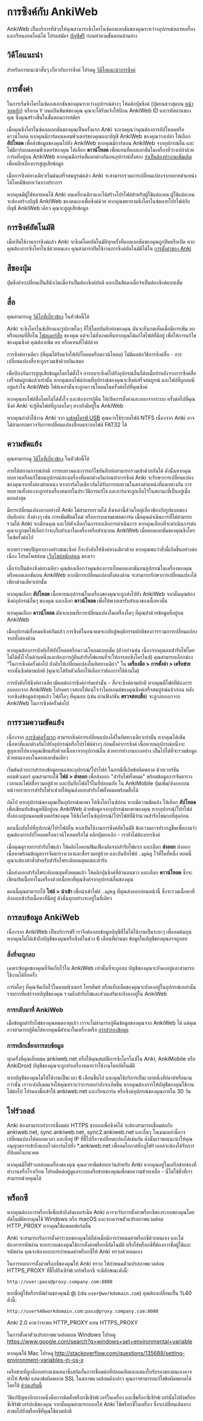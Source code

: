 # การซิงค์กับ AnkiWeb

<!-- toc -->

AnkiWeb เป็นบริการที่ช่วยให้คุณสามารถซิงโครไนซ์คอลเลกชันของคุณระหว่างอุปกรณ์หลายเครื่อง และเรียนออนไลน์ได้ โปรดสมัคร [บัญชีฟรี](https://ankiweb.net/) ก่อนทำตามขั้นตอนด้านล่าง

## วิดีโอแนะนำ

สำหรับการแนะนำสั้นๆ เกี่ยวกับการซิงค์ โปรดดู [วิดีโอแนะนำการซิงค์](https://www.youtube.com/watch?v=YkiM4DPzSVc&list=PLGgmaKOIHykFoomqkBJAyGiDQ2kyiuTao&yt:cc=on)

## การตั้งค่า

ในการเริ่มซิงโครไนซ์คอลเลกชันของคุณระหว่างอุปกรณ์ต่างๆ ให้คลิกปุ่มซิงค์ (ปุ่มบนขวาสุดบน [หน้าจอหลัก](studying.th.md#decks)) หรือกด <kbd>Y</kbd> บนแป้นพิมพ์ของคุณ คุณจะได้รับแจ้งให้ป้อน AnkiWeb ID และรหัสผ่านของคุณ ซึ่งคุณสร้างขึ้นในขั้นตอนการสมัคร

เมื่อคุณซิงโครไนซ์คอลเลกชันของคุณเป็นครั้งแรก Anki จะถามคุณว่าคุณต้องการอัปโหลดหรือดาวน์โหลด หากคุณมีการ์ดบนคอมพิวเตอร์ของคุณและบัญชี AnkiWeb ของคุณว่างเปล่า ให้เลือก **อัปโหลด** เพื่อส่งข้อมูลของคุณไปยัง AnkiWeb หากคุณมีการ์ดบน AnkiWeb จากอุปกรณ์อื่น และไม่มีการ์ดบนคอมพิวเตอร์ของคุณ ให้เลือก **ดาวน์โหลด** เพื่อแทนที่คอลเลกชันในเครื่องที่ว่างเปล่าด้วยการ์ดที่อยู่บน AnkiWeb หากคุณมีการ์ดที่แตกต่างกันบนอุปกรณ์ทั้งสอง [จำเป็นต้องทำงานเพิ่มเติม](#merging-conflicts) เพื่อหลีกเลี่ยงการสูญเสียข้อมูล

เมื่อการซิงค์ทางเดียวเริ่มต้นเสร็จสมบูรณ์แล้ว Anki จะสามารถรวมการเปลี่ยนแปลงจากหลายตำแหน่งได้โดยมีข้อยกเว้นบางประการ

หากคุณมีผู้ใช้หลายคนใช้ Anki บนเครื่องเดียวและได้สร้างโปรไฟล์สำหรับผู้ใช้แต่ละคน ผู้ใช้แต่ละคนจะต้องสร้างบัญชี AnkiWeb ของตนเองเพื่อซิงค์ด้วย หากคุณพยายามซิงโครไนซ์หลายโปรไฟล์กับบัญชี AnkiWeb เดียว คุณจะสูญเสียข้อมูล

## การซิงค์อัตโนมัติ

เมื่อเปิดใช้งานการซิงค์แล้ว Anki จะซิงค์โดยอัตโนมัติทุกครั้งที่คอลเลกชันของคุณถูกปิดหรือเปิด หากคุณต้องการซิงโครไนซ์ด้วยตนเอง คุณสามารถปิดใช้งานการซิงค์อัตโนมัติได้ใน [การตั้งค่าของ Anki](preferences.th.md#syncing)

## สีของปุ่ม

ปุ่มซิงค์จะเปลี่ยนเป็นสีน้ำเงินเมื่อจำเป็นต้องซิงค์ปกติ และเป็นสีแดงเมื่อจำเป็นต้องซิงค์แบบเต็ม

## สื่อ

คุณสามารถดู [วิดีโอที่เกี่ยวข้อง](https://www.youtube.com/watch?v=phP9GGG-PxY) ในหัวข้อนี้ได้

Anki จะซิงโครไนซ์เสียงและรูปภาพใดๆ ที่ใช้โดยบันทึกย่อของคุณ มันจะสังเกตเห็นเมื่อมีการเพิ่ม ลบ หรือแทนที่สื่อใน [โฟลเดอร์สื่อ](files.th.md#user-data) ของคุณ แต่จะไม่สังเกตเห็นหากคุณได้แก้ไขไฟล์ที่มีอยู่ เพื่อให้การแก้ไขของคุณซิงค์ คุณต้องเพิ่ม ลบ หรือแทนที่ไฟล์ด้วย

การซิงค์ทางเดียว (ที่คุณได้รับแจ้งให้อัปโหลดหรือดาวน์โหลด) ไม่มีผลต่อวิธีการซิงค์สื่อ - การเปลี่ยนแปลงสื่อจะถูกรวมเข้าด้วยกันเสมอ

เพื่อป้องกันการสูญเสียข้อมูลโดยไม่ตั้งใจ การลบจะซิงค์ไปยังอุปกรณ์อื่นก็ต่อเมื่อทำหลังจากการซิงค์สื่อเสร็จสมบูรณ์แล้วเท่านั้น หากคุณลบไฟล์ก่อนที่อุปกรณ์ของคุณจะซิงค์เสร็จสมบูรณ์ และไฟล์ที่ถูกลบมีอยู่แล้วใน AnkiWeb ไฟล์เหล่านั้นจะถูกดาวน์โหลดในครั้งต่อไปที่คุณซิงค์

หากคุณลบไฟล์สื่อโดยไม่ได้ตั้งใจ และต้องการกู้คืน ให้เปิดการตั้งค่าและออกจากระบบ ครั้งต่อไปที่คุณซิงค์ Anki จะกู้คืนไฟล์ที่ถูกลบใดๆ หากยังมีอยู่ใน AnkiWeb

หากคุณกำลังใช้งาน Anki จาก [แฟลชไดรฟ์ USB](files.th.md#running-from-a-flash-drive) คุณควรใช้ระบบไฟล์ NTFS เนื่องจาก Anki อาจไม่สามารถตรวจจับการเปลี่ยนแปลงสื่อบนระบบไฟล์ FAT32 ได้

## ความขัดแย้ง

คุณสามารถดู [วิดีโอที่เกี่ยวข้อง](https://www.youtube.com/watch?v=UEAcpfMQnjo) ในหัวข้อนี้ได้

ภายใต้สถานการณ์ปกติ การทบทวนและการแก้ไขบันทึกย่อสามารถรวมเข้าด้วยกันได้ ดังนั้นหากคุณทบทวนหรือแก้ไขบนอุปกรณ์สองเครื่องที่แตกต่างกันก่อนทำการซิงค์ Anki จะรักษาการเปลี่ยนแปลงของคุณจากทั้งสองตำแหน่ง หากการ์ดใบเดียวกันได้รับการทบทวนในสองตำแหน่งที่แตกต่างกัน การทบทวนทั้งสองจะถูกทำเครื่องหมายในประวัติการแก้ไข และการ์ดจะถูกเก็บไว้ในสถานะที่เป็นอยู่เมื่อตอบล่าสุด

มีการเปลี่ยนแปลงบางอย่างที่ Anki ไม่สามารถรวมได้ สิ่งเหล่านี้ส่วนใหญ่เกี่ยวข้องกับรูปแบบของบันทึกย่อ: สิ่งต่างๆ เช่น การเพิ่มฟิลด์ใหม่ หรือการลบเทมเพลตการ์ด เมื่อคุณดำเนินการที่ไม่สามารถรวมได้ Anki จะเตือนคุณ และให้ตัวเลือกในการยกเลิกการดำเนินการ หากคุณเลือกที่จะดำเนินการต่อ คุณจะถูกขอให้เลือกว่าจะเก็บสำเนาในเครื่องหรือสำเนาบน AnkiWeb เมื่อคอลเลกชันของคุณซิงโครไนซ์ครั้งต่อไป

หากตรวจพบปัญหาบางอย่างขณะซิงค์ ก็จะบังคับให้ซิงค์ทางเดียวด้วย หากคุณพบว่าสิ่งนี้เกิดขึ้นอย่างต่อเนื่อง โปรดโพสต์บน [เว็บไซต์สนับสนุน](https://forums.ankiweb.net) ของเรา

เมื่อจำเป็นต้องซิงค์ทางเดียว คุณต้องเลือกว่าคุณต้องการเก็บคอลเลกชันบนอุปกรณ์ในเครื่องของคุณ หรือคอลเลกชันบน AnkiWeb หากมีการเปลี่ยนแปลงทั้งสองด้าน จะสามารถรักษาการเปลี่ยนแปลงได้เพียงด้านเดียวเท่านั้น

หากคุณเลือก **อัปโหลด** เนื้อหาบนอุปกรณ์ในเครื่องของคุณจะถูกส่งไปยัง AnkiWeb จากนั้นคุณต้องซิงค์อุปกรณ์อื่นๆ ของคุณ และเลือก **ดาวน์โหลด** เพื่อให้พวกเขารับสำเนาของเนื้อหานั้น

หากคุณเลือก **ดาวน์โหลด** มันจะแทนที่การเปลี่ยนแปลงในเครื่องใดๆ ที่คุณทำด้วยข้อมูลที่อยู่บน AnkiWeb

เมื่ออุปกรณ์ทั้งหมดซิงค์กันแล้ว การซิงค์ในอนาคตจะกลับสู่พฤติกรรมปกติของการรวมการเปลี่ยนแปลงจากทั้งสองด้าน

หากคุณต้องการบังคับให้อัปโหลดหรือดาวน์โหลดแบบเต็ม (ตัวอย่างเช่น เนื่องจากคุณลบสำรับไพ่โดยไม่ได้ตั้งใจในด้านหนึ่งและต้องการกู้คืนสำรับไพ่แทนที่จะให้การลบซิงโครไนซ์) คุณสามารถเลือกช่อง "ในการซิงค์ครั้งต่อไป บังคับให้เปลี่ยนแปลงในทิศทางเดียว" ใน **เครื่องมือ > การตั้งค่า > เครือข่าย** จากนั้นซิงค์ตามปกติ (คุณจะได้รับตัวเลือกให้เลือกว่าต้องการใช้ด้านใด)

การบังคับให้ซิงค์ทางเดียวมีผลต่อการซิงค์การ์ดเท่านั้น - สื่อจะซิงค์ตามปกติ หากคุณมีไฟล์ที่ต้องการลบออกจาก AnkiWeb โปรดตรวจสอบให้แน่ใจว่าไคลเอนต์ของคุณซิงค์เสร็จสมบูรณ์แล้วก่อน หลังจากซิงค์ข้อมูลล่าสุดแล้ว ไฟล์ใดๆ ที่คุณลบ (เช่น ผ่านฟังก์ชัน **ตรวจสอบสื่อ**) จะถูกลบออกจาก AnkiWeb ในการซิงค์ครั้งต่อไป

## การรวมความขัดแย้ง

เนื่องจาก [การซิงค์ครั้งแรก](#setup) สามารถซิงค์การเปลี่ยนแปลงได้ในทิศทางเดียวเท่านั้น หากคุณได้เพิ่มเนื้อหาที่แตกต่างกันไปยังอุปกรณ์หรือโปรไฟล์ต่างๆ ก่อนตั้งค่าการซิงค์ เนื้อหาบนอุปกรณ์หนึ่งจะสูญหายไปหากคุณเขียนทับด้วยเนื้อหาจากอุปกรณ์อื่น ด้วยการทำงานบางอย่าง เป็นไปได้ที่จะรวมข้อมูลด้วยตนเองลงในคอลเลกชันเดียว

เริ่มต้นด้วยการสำรองข้อมูลบนแต่ละอุปกรณ์/โปรไฟล์ ในกรณีที่เกิดข้อผิดพลาด ด้วยเวอร์ชันคอมพิวเตอร์ คุณสามารถใช้ **ไฟล์ > ส่งออก** เพื่อส่งออก "สำรับไพ่ทั้งหมด" พร้อมข้อมูลการจัดตารางเวลาและไฟล์สื่อรวมอยู่ด้วย และบันทึกไฟล์ไว้ในที่ปลอดภัย ใน AnkiMobile ปุ่มเพิ่ม/ส่งออกบนหน้าจอรายการสำรับไพ่จะช่วยให้คุณส่งออกสำรับไพ่ทั้งหมดพร้อมสื่อได้

ถัดไป หากอุปกรณ์ของคุณเป็นอุปกรณ์พกพา ให้ซิงโครไนซ์ก่อน หากมีความขัดแย้ง ให้เลือก **อัปโหลด** เพื่อเขียนทับข้อมูลที่มีอยู่บน AnkiWeb ด้วยข้อมูลจากอุปกรณ์พกพาของคุณ หากอุปกรณ์/โปรไฟล์ทั้งสองอยู่บนคอมพิวเตอร์ของคุณ ให้ซิงโครไนซ์อุปกรณ์/โปรไฟล์ที่มีจำนวนสำรับไพ่มากที่สุดก่อน

ตอนนี้กลับไปที่อุปกรณ์/โปรไฟล์อื่น หากเปิดใช้งานการซิงค์อัตโนมัติ ข้อความอาจปรากฏขึ้นเพื่อถามว่าคุณต้องการอัปโหลดหรือดาวน์โหลดหรือไม่ คลิกปุ่มยกเลิก - เรายังไม่ต้องการซิงค์

เมื่อคุณดูรายการสำรับไพ่แล้ว ให้คลิกไอคอนฟันเฟืองถัดจากสำรับไพ่แรก และเลือก **ส่งออก** ส่งออกเนื้อหาพร้อมข้อมูลการจัดตารางเวลาและสื่อรวมอยู่ด้วย และบันทึกไฟล์ `.apkg` ไว้ที่ใดที่หนึ่ง ตอนนี้คุณจะต้องทำซ้ำสำหรับสำรับไพ่ระดับบนสุดแต่ละสำรับ

เมื่อส่งออกสำรับไพ่ระดับบนสุดทั้งหมดแล้ว ให้คลิกปุ่มซิงค์ที่ด้านบนขวา และเลือก **ดาวน์โหลด** ซึ่งจะเขียนทับเนื้อหาในเครื่องด้วยเนื้อหาที่คุณซิงค์จากอุปกรณ์อื่นของคุณ

ตอนนี้คุณสามารถใช้ **ไฟล์ > นำเข้า** เพื่อนำเข้าไฟล์ `.apkg` ที่คุณส่งออกก่อนหน้านี้ ซึ่งจะรวมเนื้อหาที่ส่งออกเข้ากับเนื้อหาที่มีอยู่ ดังนั้นทุกอย่างจะอยู่ในที่เดียว

## การลบข้อมูล AnkiWeb

เนื่องจาก AnkiWeb เป็นบริการฟรี เราจึงต้องลบข้อมูลบัญชีที่ไม่ได้ใช้งานเป็นระยะๆ เพื่อลดต้นทุน หากคุณไม่ได้เข้าถึงบัญชีของคุณหรือซิงค์ในช่วง 6 เดือนที่ผ่านมา ข้อมูลในบัญชีของคุณอาจถูกลบ

### สิ่งที่จะถูกลบ

เฉพาะข้อมูลของคุณที่จัดเก็บไว้ใน AnkiWeb เท่านั้นที่จะถูกลบ บัญชีของคุณจะยังคงอยู่และสามารถใช้งานได้อีกครั้ง

การ์ดใดๆ ที่คุณจัดเก็บไว้ในคอมพิวเตอร์ โทรศัพท์ หรือแท็บเล็ตของคุณจะยังคงอยู่ในอุปกรณ์เหล่านั้น รายการที่แชร์จากบัญชีของคุณ รวมถึงสำรับไพ่และส่วนเสริมจะยังคงอยู่ใน AnkiWeb

### การกลับมาที่ AnkiWeb

เมื่อข้อมูลสำรับไพ่ของคุณหมดอายุแล้ว เราจะไม่สามารถกู้คืนข้อมูลของคุณจาก AnkiWeb ได้ แต่คุณอาจสามารถกู้คืนได้หากคุณมีสำเนาในเครื่องหรือ [การสำรองข้อมูล](./backups.th.md)

### การหลีกเลี่ยงการลบข้อมูล

ทุกครั้งที่คุณเยี่ยมชม ankiweb.net หรือใช้คุณสมบัติการซิงโครไนซ์ใน Anki, AnkiMobile หรือ AnkiDroid บัญชีของคุณจะถูกทำเครื่องหมายว่าใช้งานโดยอัตโนมัติ

หากบัญชีของคุณไม่ได้ใช้งานเป็นเวลา 6 เดือนขึ้นไป และคุณใช้บริการเป็นเวลาหนึ่งสัปดาห์หรือนานกว่านั้น เราจะส่งอีเมลแจ้งให้คุณทราบว่าการลบกำลังจะเกิดขึ้น หากคุณต้องการให้บัญชีของคุณใช้งานได้ต่อไป โปรดลงชื่อเข้าใช้ ankiweb.net และเรียนการ์ด หรือซิงค์อุปกรณ์ของคุณภายใน 30 วัน

## ไฟร์วอลล์

Anki ต้องสามารถทำการเชื่อมต่อ HTTPS ขาออกเพื่อซิงค์ได้ จะต้องสามารถเชื่อมต่อกับ ankiweb.net, sync.ankiweb.net, sync2.ankiweb.net และอื่นๆ โดเมนเหล่านี้อาจเปลี่ยนแปลงได้ตลอดเวลา และที่อยู่ IP ที่ชี้ไปก็อาจเปลี่ยนแปลงได้เช่นกัน ดังนั้นเราขอแนะนำให้คุณอนุญาตการเข้าถึงแบบไวด์การ์ดไปยัง \*.ankiweb.net เพื่อลดโอกาสที่กฎไฟร์วอลล์จะต้องได้รับการอัปเดตในอนาคต

หากคุณมีไฟร์วอลล์บนเครื่องของคุณ คุณควรเพิ่มข้อยกเว้นสำหรับ Anki หากคุณอยู่ในเครือข่ายของที่ทำงานหรือโรงเรียน โปรดติดต่อผู้ดูแลระบบเครือข่ายของคุณเพื่อขอความช่วยเหลือ - นี่ไม่ใช่สิ่งที่เราสามารถช่วยคุณได้

## พร็อกซี

หากคุณต้องการพร็อกซีเพื่อเข้าถึงอินเทอร์เน็ต Anki ควรจะรับการตั้งค่าพร็อกซีของระบบของคุณโดยอัตโนมัติหากคุณใช้ Windows หรือ macOS และจะเคารพตัวแปรสภาพแวดล้อม HTTP_PROXY หากคุณใช้แพลตฟอร์มอื่น

Anki จะสามารถรับการตั้งค่าระบบของคุณได้ก็ต่อเมื่อมีการกำหนดค่าพร็อกซีด้วยตนเอง และไม่ต้องการรหัสผ่าน หากระบบของคุณใช้การตั้งค่าพร็อกซีอัตโนมัติ หรือใช้พร็อกซีที่ต้องการชื่อผู้ใช้และรหัสผ่าน คุณจะต้องบอกการกำหนดค่าพร็อกซีให้ Anki ทราบด้วยตนเอง

ในการบอกการตั้งค่าพร็อกซีของคุณให้ Anki ทราบ ให้กำหนดตัวแปรสภาพแวดล้อม HTTPS_PROXY ที่ชี้ไปยังเซิร์ฟเวอร์พร็อกซี จะมีลักษณะดังนี้:

    http://user:pass@proxy.company.com:8080

หากชื่อผู้ใช้หรือรหัสผ่านของคุณมี @ (เช่น `user@workdomain.com`) คุณต้องเปลี่ยนเป็น %40 ดังนี้:

    http://user%40workdomain.com:pass@proxy.company.com:8080

Anki 2.0 คาดว่าจะพบ HTTP_PROXY แทน HTTPS_PROXY

ในการตั้งค่าตัวแปรสภาพแวดล้อมบน Windows โปรดดู <https://www.google.com/search?q=windows+set+environmental+variable>

หากคุณใช้ Mac โปรดดู <http://stackoverflow.com/questions/135688/setting-environment-variables-in-os-x>

เครือข่ายที่ถูกล็อกอย่างแน่นหนาซึ่งสกัดกั้นการเชื่อมต่อที่ปลอดภัยและแสดงใบรับรองของตนเองอาจทำให้ Anki แสดงข้อผิดพลาด SSL ในสภาพแวดล้อมดังกล่าว คุณอาจสามารถแก้ไขข้อผิดพลาดได้โดยใช้ [ส่วนเสริมนี้](https://ankiweb.net/shared/info/1332261690)

วิธีแก้ปัญหาอีกทางหนึ่งคือการติดตั้งพร็อกซีเซิร์ฟเวอร์ในเครื่อง และชี้พร็อกซีเซิร์ฟเวอร์นั้นไปยังพร็อกซีเซิร์ฟเวอร์ปกติของคุณ จากนั้นคุณสามารถบอกให้ Anki ใช้พร็อกซีในเครื่อง ซึ่งจะเปลี่ยนเส้นทางคำขอไปยังพร็อกซีที่คุณใช้ตามปกติ
